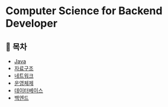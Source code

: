 # Computer Science for Backend Developer

## 📌 목차
- [Java]()
- [자료구조]()
- [네트워크]()
- [운영체제]()
- [데이터베이스]()
- [백엔드](https://github.com/CokeLee777/Computer_Science_for_Backend_Developer/blob/main/backend/huge_traffic_handling/naver.md)
